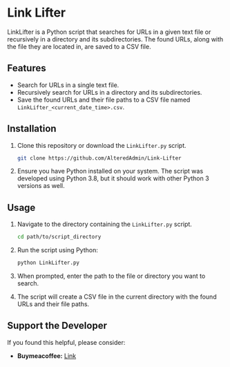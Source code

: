 # Link Lifter

LinkLifter is a Python script that searches for URLs in a given text file or recursively in a directory and its subdirectories. The found URLs, along with the file they are located in, are saved to a CSV file.

## Features

- Search for URLs in a single text file.
- Recursively search for URLs in a directory and its subdirectories.
- Save the found URLs and their file paths to a CSV file named `LinkLifter_<current_date_time>.csv`.

## Installation

1. Clone this repository or download the `LinkLifter.py` script.
    ```bash
    git clone https://github.com/AlteredAdmin/Link-Lifter
    ```

2. Ensure you have Python installed on your system. The script was developed using Python 3.8, but it should work with other Python 3 versions as well.

## Usage

1. Navigate to the directory containing the `LinkLifter.py` script.
    ```bash
    cd path/to/script_directory
    ```

2. Run the script using Python:
    ```bash
    python LinkLifter.py
    ```

3. When prompted, enter the path to the file or directory you want to search.

4. The script will create a CSV file in the current directory with the found URLs and their file paths.

## Support the Developer
If you found this helpful, please consider:
- **Buymeacoffee:** [Link](http://buymeacoffee.com/alteredadmin)
